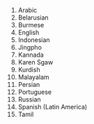 1. Arabic
2. Belarusian
3. Burmese
4. English
5. Indonesian
6. Jingpho
7. Kannada
8. Karen Sgaw
9. Kurdish
10. Malayalam
11. Persian
12. Portuguese
13. Russian
14. Spanish (Latin America)
15. Tamil